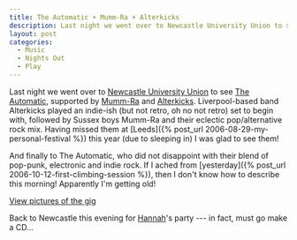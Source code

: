 ```yaml
---
title: The Automatic + Mumm-Ra + Alterkicks
description: Last night we went over to Newcastle University Union to see The Automatic, supported by Mumm-Ra and Alterkicks.
layout: post
categories:
  - Music
  - Nights Out
  - Play
---
```

Last night we went over to [Newcastle University Union](http://unionsociety.co.uk/) to see [The Automatic](http://theautomatic.co.uk), supported by [Mumm-Ra](http://mumm-ra.com) and [Alterkicks](http://alterkicks.co.uk). Liverpool-based band Alterkicks played an indie-ish (but not retro, oh no not retro) set to begin with, followed by Sussex boys Mumm-Ra and their eclectic pop/alternative rock mix. Having missed them at [Leeds]({% post_url 2006-08-29-my-personal-festival %}) this year (due to sleeping in) I was glad to see them!

And finally to The Automatic, who did not disappoint with their blend of pop-punk, electronic and indie rock. If I ached from [yesterday]({% post_url 2006-10-12-first-climbing-session %}), then I don't know how to describe this morning! Apparently I'm getting old!

[View pictures of the gig](https://pictures.scholesmafia.co.uk/index.php/2006/10/12.10.06-the-automatic/)

Back to Newcastle this evening for [Hannah](https://pictures.scholesmafia.co.uk/index.php/?profile=1)'s party --- in fact, must go make a CD...
